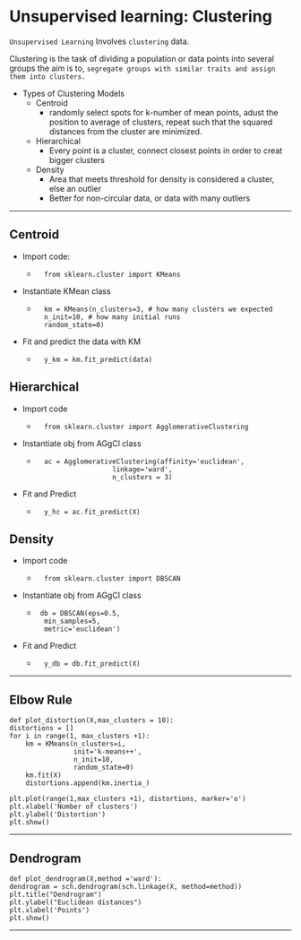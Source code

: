 # Unsupervised learning: Clustering

`Unsupervised Learning` Involves `clustering` data. 

Clustering is the task of dividing a population or data points into several groups the aim is to, `segregate groups with similar traits and assign them into clusters.`




* Types of Clustering Models
    * Centroid
        * randomly select spots for k-number of mean points, adust the position to average of clusters, repeat such that the squared distances from the cluster are minimized.
    * Hierarchical 
        * Every point is a cluster, connect closest points in order to creat bigger clusters
    * Density
        * Area that meets threshold for density is considered a cluster, else an outlier 
        * Better for non-circular data, or data with many outliers
---
## Centroid

* Import code: 
    *       from sklearn.cluster import KMeans
* Instantiate KMean class
    *       km = KMeans(n_clusters=3, # how many clusters we expected   
            n_init=10, # how many initial runs
            random_state=0)

* Fit and predict the data with KM
    *       y_km = km.fit_predict(data)
      

## Hierarchical 

* Import code
    *       from sklearn.cluster import AgglomerativeClustering

* Instantiate obj from AGgCl class
    *       ac = AgglomerativeClustering(affinity='euclidean',
                             linkage='ward',
                             n_clusters = 3)
                            
* Fit and Predict
    *       y_hc = ac.fit_predict(X)


## Density 

* Import code
    *       from sklearn.cluster import DBSCAN

* Instantiate obj from AGgCl class
    *      db = DBSCAN(eps=0.5,
            min_samples=5,
            metric='euclidean')
                            
* Fit and Predict
    *       y_db = db.fit_predict(X)

---

## Elbow Rule
    def plot_distortion(X,max_clusters = 10):
    distortions = []
    for i in range(1, max_clusters +1):
        km = KMeans(n_clusters=i,
                    init='k-means++',
                    n_init=10,
                    random_state=0)
        km.fit(X)
        distortions.append(km.inertia_)

    plt.plot(range(1,max_clusters +1), distortions, marker='o')
    plt.xlabel('Number of clusters')
    plt.ylabel('Distortion')
    plt.show() 

---
## Dendrogram
    def plot_dendrogram(X,method ='ward'):
    dendrogram = sch.dendrogram(sch.linkage(X, method=method))
    plt.title("Dendrogram")
    plt.ylabel("Euclidean distances")
    plt.xlabel('Points')
    plt.show()

 ---

